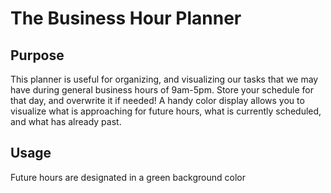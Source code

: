 #  The Business Hour Planner
## Purpose
This planner is useful for organizing, and visualizing our tasks that we may have during general business hours of 9am-5pm.
Store your schedule for that day, and overwrite it if needed! A handy color display allows you to visualize what is approaching for future hours, what is currently scheduled, and what has already past. 

## Usage
Future hours are designated in a green background color
